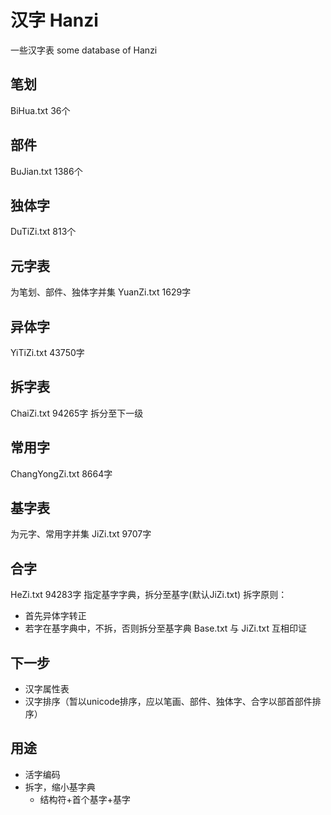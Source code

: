 # 汉字 Hanzi

一些汉字表
some database of Hanzi

##  笔划
BiHua.txt
36个

## 部件
BuJian.txt
1386个

## 独体字
DuTiZi.txt
813个

## 元字表
为笔划、部件、独体字并集
YuanZi.txt
1629字

## 异体字
YiTiZi.txt
43750字

## 拆字表
ChaiZi.txt
94265字
拆分至下一级


## 常用字
ChangYongZi.txt
8664字

## 基字表
为元字、常用字并集
JiZi.txt
9707字

## 合字
HeZi.txt
94283字
指定基字字典，拆分至基字(默认JiZi.txt)
拆字原则：
* 首先异体字转正
* 若字在基字典中，不拆，否则拆分至基字典
Base.txt 与 JiZi.txt 互相印证

## 下一步
* 汉字属性表
* 汉字排序（暂以unicode排序，应以笔画、部件、独体字、合字以部首部件排序）


## 用途
* 活字编码
* 拆字，缩小基字典
    - 结构符+首个基字+基字